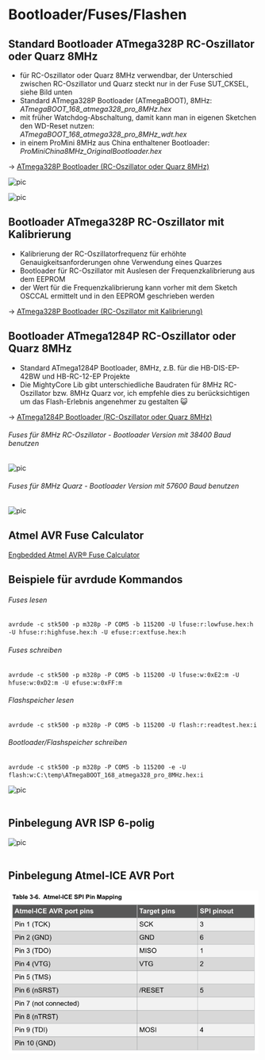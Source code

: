 
# Bootloader/Fuses/Flashen


## Standard Bootloader ATmega328P RC-Oszillator oder Quarz 8MHz

- für RC-Oszillator oder Quarz 8MHz verwendbar, der Unterschied zwischen RC-Oszillator und Quarz steckt nur in der Fuse SUT_CKSEL, siehe Bild unten
- Standard ATmega328P Bootloader (ATmegaBOOT), 8MHz:<br>
  *ATmegaBOOT_168_atmega328_pro_8MHz.hex*
- mit früher Watchdog-Abschaltung, damit kann man in eigenen Sketchen den WD-Reset nutzen:<br>
  *ATmegaBOOT_168_atmega328_pro_8MHz_wdt.hex*
- in einem ProMini 8MHz aus China enthaltener Bootloader:<br>
  *ProMiniChina8MHz_OriginalBootloader.hex*

-> [ATmega328P Bootloader (RC-Oszillator oder Quarz 8MHz)](https://github.com/TomMajor/SmartHome/tree/master/Info/Bootloader/mega328_RC-Osc_or_Quarz)

![pic](mega328_RC-Osc_or_Quarz/fuses1.png)

![pic](mega328_RC-Osc_or_Quarz/fuses2.png)


## Bootloader ATmega328P RC-Oszillator mit Kalibrierung

- Kalibrierung der RC-Oszillatorfrequenz für erhöhte Genauigkeitsanforderungen ohne Verwendung eines Quarzes
- Bootloader für RC-Oszillator mit Auslesen der Frequenzkalibrierung aus dem EEPROM
- der Wert für die Frequenzkalibrierung kann vorher mit dem Sketch OSCCAL ermittelt und in den EEPROM geschrieben werden

-> [ATmega328P Bootloader (RC-Oszillator mit Kalibrierung)](https://github.com/TomMajor/SmartHome/tree/master/Info/Bootloader/mega328_RC-Osc_with_Calibration)


## Bootloader ATmega1284P RC-Oszillator oder Quarz 8MHz

- Standard ATmega1284P Bootloader, 8MHz, z.B. für die HB-DIS-EP-42BW und HB-RC-12-EP Projekte
- Die MightyCore Lib gibt unterschiedliche Baudraten für 8MHz RC-Oszillator bzw. 8MHz Quarz vor, ich empfehle dies zu berücksichtigen um das Flash-Erlebnis angenehmer zu gestalten :smiley_cat:

-> [ATmega1284P Bootloader (RC-Oszillator oder Quarz 8MHz)](https://github.com/TomMajor/SmartHome/tree/master/Info/Bootloader/mega1284_RC-Osc_or_Quarz)

###### Fuses für 8MHz RC-Oszillator - Bootloader Version mit 38400 Baud benutzen
![pic](mega1284_RC-Osc_or_Quarz/fuses_1284_RC.png)

###### Fuses für 8MHz Quarz - Bootloader Version mit 57600 Baud benutzen
![pic](mega1284_RC-Osc_or_Quarz/fuses_1284_Quarz.png)


## Atmel AVR Fuse Calculator

[Engbedded Atmel AVR® Fuse Calculator](http://www.engbedded.com/fusecalc/)


## Beispiele für avrdude Kommandos

###### Fuses lesen
    avrdude -c stk500 -p m328p -P COM5 -b 115200 -U lfuse:r:lowfuse.hex:h -U hfuse:r:highfuse.hex:h -U efuse:r:extfuse.hex:h


###### Fuses schreiben
    avrdude -c stk500 -p m328p -P COM5 -b 115200 -U lfuse:w:0xE2:m -U hfuse:w:0xD2:m -U efuse:w:0xFF:m


###### Flashspeicher lesen
    avrdude -c stk500 -p m328p -P COM5 -b 115200 -U flash:r:readtest.hex:i


###### Bootloader/Flashspeicher schreiben
    avrdude -c stk500 -p m328p -P COM5 -b 115200 -e -U flash:w:C:\temp\ATmegaBOOT_168_atmega328_pro_8MHz.hex:i

![pic](Images/Flash_Bootloader.png)
<br><br>


## Pinbelegung AVR ISP 6-polig

![pic](Images/AVR_ISP.jpg)
<br><br>


## Pinbelegung Atmel-ICE AVR Port

![pic](Images/Atmel-ICE_SPI_Pin_Mapping.png)
<br><br>
